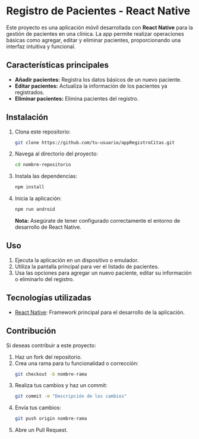 # Registro de Pacientes - React Native

Este proyecto es una aplicación móvil desarrollada con **React Native** para la gestión de pacientes en una clínica. La app permite realizar operaciones básicas como agregar, editar y eliminar pacientes, proporcionando una interfaz intuitiva y funcional.

## Características principales
- **Añadir pacientes:** Registra los datos básicos de un nuevo paciente.
- **Editar pacientes:** Actualiza la información de los pacientes ya registrados.
- **Eliminar pacientes:** Elimina pacientes del registro.


## Instalación
1. Clona este repositorio:
   ```bash
   git clone https://github.com/tu-usuario/appRegistroCitas.git
   ```
2. Navega al directorio del proyecto:
   ```bash
   cd nombre-repositorio
   ```
3. Instala las dependencias:
   ```bash
   npm install
   ```
4. Inicia la aplicación:
   ```bash
   npm run android
   ```
   **Nota:** Asegúrate de tener configurado correctamente el entorno de desarrollo de React Native.

## Uso
1. Ejecuta la aplicación en un dispositivo o emulador.
2. Utiliza la pantalla principal para ver el listado de pacientes.
3. Usa las opciones para agregar un nuevo paciente, editar su información o eliminarlo del registro.

## Tecnologías utilizadas
- [React Native](https://reactnative.dev/): Framework principal para el desarrollo de la aplicación.

## Contribución
Si deseas contribuir a este proyecto:
1. Haz un fork del repositorio.
2. Crea una rama para tu funcionalidad o corrección:
   ```bash
   git checkout -b nombre-rama
   ```
3. Realiza tus cambios y haz un commit:
   ```bash
   git commit -m "Descripción de los cambios"
   ```
4. Envía tus cambios:
   ```bash
   git push origin nombre-rama
   ```
5. Abre un Pull Request.
